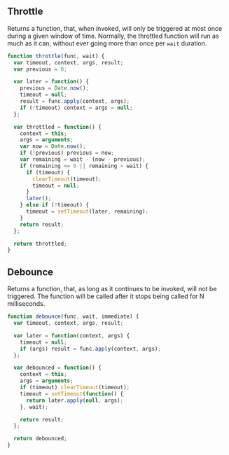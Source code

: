 ## Throttle
Returns a function, that, when invoked, will only be triggered at most once during a given window of time. Normally, the throttled function will run as much as it can, without ever going more than once per `wait` duration.

```javascript
function throttle(func, wait) {
  var timeout, context, args, result;
  var previous = 0;

  var later = function() {
    previous = Date.now();
    timeout = null;
    result = func.apply(context, args);
    if (!timeout) context = args = null;
  };

  var throttled = function() {
    context = this;
    args = arguments;
    var now = Date.now();
    if (!previous) previous = now;
    var remaining = wait - (now - previous);
    if (remaining <= 0 || remaining > wait) {
      if (timeout) {
        clearTimeout(timeout);
        timeout = null;
      }
      later();
    } else if (!timeout) {
      timeout = setTimeout(later, remaining);
    }
    return result;
  };

  return throttled;
}
```

## Debounce
Returns a function, that, as long as it continues to be invoked, will not be triggered.
The function will be called after it stops being called for N milliseconds.

```javascript
function debounce(func, wait, immediate) {
  var timeout, context, args, result;

  var later = function(context, args) {
    timeout = null;
    if (args) result = func.apply(context, args);
  };

  var debounced = function() {
    context = this;
    args = arguments;
    if (timeout) clearTimeout(timeout);
    timeout = setTimeout(function() {
      return later.apply(null, args);
    }, wait);

    return result;
  };

  return debounced;
}
```
